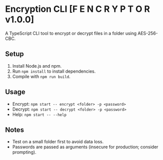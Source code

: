 # Encryption CLI [F E N C R Y P T O R  v1.0.0]

A TypeScript CLI tool to encrypt or decrypt files in a folder using AES-256-CBC.

## Setup
1. Install Node.js and npm.
2. Run `npm install` to install dependencies.
3. Compile with `npm run build`.

## Usage
- Encrypt: `npm start -- encrypt <folder> -p <password>`
- Decrypt: `npm start -- decrypt <folder> -p <password>`
- Help: `npm start -- --help`

## Notes
- Test on a small folder first to avoid data loss.
- Passwords are passed as arguments (insecure for production; consider prompting).